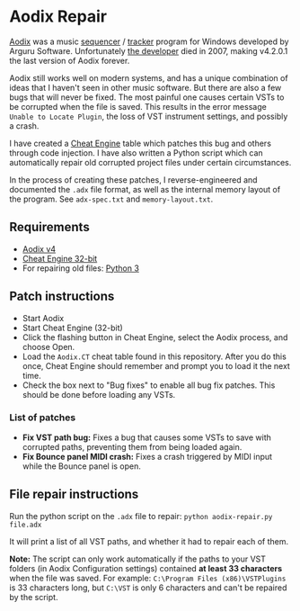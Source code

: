 # Aodix Repair

[Aodix](https://web.archive.org/web/20070819041559/http://www.aodix.com/pageaodixv4.html) was a music [sequencer](https://en.wikipedia.org/wiki/Music_sequencer) / [tracker](https://en.wikipedia.org/wiki/Music_tracker) program for Windows developed by Arguru Software. Unfortunately [the developer](https://en.wikipedia.org/wiki/Juan_Antonio_Arguelles_Rius) died in 2007, making v4.2.0.1 the last version of Aodix forever.

Aodix still works well on modern systems, and has a unique combination of ideas that I haven't seen in other music software. But there are also a few bugs that will never be fixed. The most painful one causes certain VSTs to be corrupted when the file is saved. This results in the error message `Unable to Locate Plugin`, the loss of VST instrument settings, and possibly a crash.

I have created a [Cheat Engine](https://www.cheatengine.org/) table which patches this bug and others through code injection. I have also written a Python script which can automatically repair old corrupted project files under certain circumstances.

In the process of creating these patches, I reverse-engineered and documented the `.adx` file format, as well as the internal memory layout of the program. See `adx-spec.txt` and `memory-layout.txt`.

## Requirements

- [Aodix v4](https://web.archive.org/web/20070819041559/http://www.aodix.com/pageaodixv4.html)
- [Cheat Engine 32-bit](https://www.cheatengine.org/)
- For repairing old files: [Python 3](https://www.python.org/downloads/)

## Patch instructions

- Start Aodix
- Start Cheat Engine (32-bit)
- Click the flashing button in Cheat Engine, select the Aodix process, and choose Open.
- Load the `Aodix.CT` cheat table found in this repository. After you do this once, Cheat Engine should remember and prompt you to load it the next time.
- Check the box next to "Bug fixes" to enable all bug fix patches. This should be done before loading any VSTs.

### List of patches

- **Fix VST path bug:** Fixes a bug that causes some VSTs to save with corrupted paths, preventing them from being loaded again.
- **Fix Bounce panel MIDI crash:** Fixes a crash triggered by MIDI input while the Bounce panel is open.

## File repair instructions

Run the python script on the `.adx` file to repair: `python aodix-repair.py file.adx`

It will print a list of all VST paths, and whether it had to repair each of them.

**Note:** The script can only work automatically if the paths to your VST folders (in Aodix Configuration settings) contained **at least 33 characters** when the file was saved. For example: `C:\Program Files (x86)\VSTPlugins` is 33 characters long, but `C:\VST` is only 6 characters and can't be repaired by the script.
